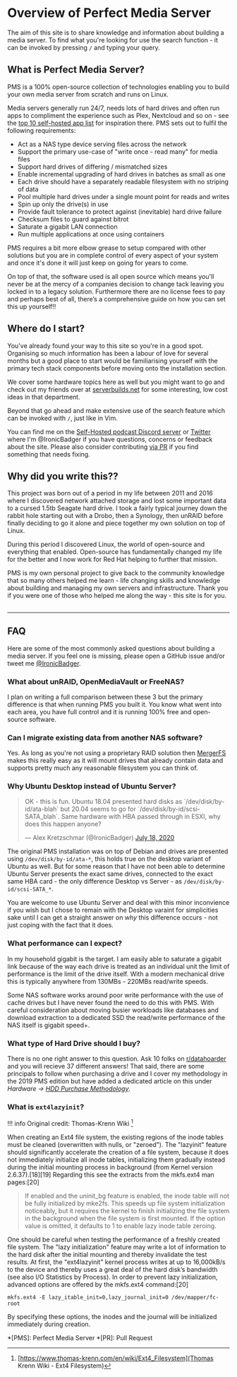 # Overview of Perfect Media Server

The aim of this site is to share knowledge and information about building a media server. To find what you're looking for use the search function - it can be invoked by pressing `/` and typing your query.

## What is Perfect Media Server?

PMS is a 100% open-source collection of technologies enabling you to build your own media server from scratch and runs on Linux.

Media servers generally run 24/7, needs lots of hard drives and often run apps to compliment the experience such as Plex, Nextcloud and so on - see the [top 10 self-hosted app list](../day-two/top10apps.md) for inspiration there. PMS sets out to fulfil the following requirements:

* Act as a NAS type device serving files across the network
* Support the primary use-case of "write once - read many" for media files
* Support hard drives of differing / mismatched sizes
* Enable incremental upgrading of hard drives in batches as small as one
* Each drive should have a separately readable filesystem with no striping of data
* Pool multiple hard drives under a single mount point for reads and writes
* Spin up only the drive(s) in use
* Provide fault tolerance to protect against (inevitable) hard drive failure
* Checksum files to guard against bitrot
* Saturate a gigabit LAN connection
* Run multiple applications at once using containers

PMS requires a bit more elbow grease to setup compared with other solutions but you are in complete control of every aspect of your system and once it's done it will just keep on going for years to come. 

On top of that, the software used is all open source which means you'll never be at the mercy of a companies decision to change tack leaving you locked in to a legacy solution. Furthermore there are no license fees to pay and perhaps best of all, there’s a comprehensive guide on how you can set this up yourself!!

## Where do I start?

You've already found your way to this site so you're in a good spot. Organising so much information has been a labour of love for several months but a good place to start would be familiarising yourself with the primary tech stack components before moving onto the installation section.

We cover some hardware topics here as well but you might want to go and check out my friends over at [serverbuilds.net](https://serverbuilds.net) for some interesting, low cost ideas in that department.

Beyond that go ahead and make extensive use of the search feature which can be invoked with `/`, just like in Vim.

You can find me on the [Self-Hosted podcast Discord server](https://discord.gg/efhGsp75dx) or [Twitter](https://twitter.com/ironicbadger) where I'm @IronicBadger if you have questions, concerns or feedback about the site. Please also consider contributing [via PR](https://github.com/IronicBadger/pms-wiki/) if you find something that needs fixing.

## Why did you write this??

This project was born out of a period in my life between 2011 and 2016 where I discovered network attached storage and lost some important data to a cursed 1.5tb Seagate hard drive. I took a fairly typical journey down the rabbit hole starting out with a Drobo, then a Synology, then unRAID before finally deciding to go it alone and piece together my own solution on top of Linux.

During this period I discovered Linux, the world of open-source and everything that enabled. Open-source has fundamentally changed my life for the better and I now work for Red Hat helping to further that mission. 

PMS is my own personal project to give back to the community knowledge that so many others helped me learn - life changing skills and knowledge about building and managing my own servers and infrastructure. Thank you if you were one of those who helped me along the way - this site is for you.
##
- - -

## FAQ

Here are some of the most commonly asked questions about building a media server. If you feel one is missing, please open a GitHub issue and/or tweet me [@IronicBadger](https://twitter.com/ironicbadger).

### What about unRAID, OpenMediaVault or FreeNAS?

I plan on writing a full comparison between these 3 but the primary difference is that when running PMS you built it. You know what went into each area, you have full control and it is running 100% free and open-source software.

### Can I migrate existing data from another NAS software?

Yes. As long as you're not using a proprietary RAID solution then [MergerFS](../tech-stack/mergerfs.md) makes this really easy as it will mount drives that already contain data and supports pretty much any reasonable filesystem you can think of.

### Why Ubuntu Desktop instead of Ubuntu Server?

<blockquote class="twitter-tweet"><p lang="en" dir="ltr">OK - this is fun. Ubuntu 18.04 presented hard disks as `/dev/disk/by-id/ata-blah` but 20.04 seems to go for `/dev/disk/by-id/scsi-SATA_blah`. Same hardware with HBA passed through in ESXI, why does this happen anyone?</p>&mdash; Alex Kretzschmar (@IronicBadger) <a href="https://twitter.com/IronicBadger/status/1284339126473564162?ref_src=twsrc%5Etfw">July 18, 2020</a></blockquote> <script async src="https://platform.twitter.com/widgets.js" charset="utf-8"></script>

The original PMS installation was on top of Debian and drives are presented using `/dev/disk/by-id/ata-*`, this holds true on the desktop variant of Ubuntu as well. But for some reason that I have not been able to determine Ubuntu Server presents the exact same drives, connected to the exact same HBA card - the only difference Desktop vs Server - as `/dev/disk/by-id/scsi-SATA_*`.

You are welcome to use Ubuntu Server and deal with this minor inconvience if you wish but I chose to remain with the Desktop varaint for simplicities sake until I can get a straight answer on *why* this difference occurs - not just coping with the fact that it does.

### What performance can I expect?

In my household gigabit is the target. I am easily able to saturate a gigabit link because of the way each drive is treated as an individual unit the limit of performance is the limit of the drive itself. With a modern mechanical drive this is typically anywhere from 130MBs - 220MBs read/write speeds.

Some NAS software works around poor write performance with the use of cache drives but I have never found the need to do this with PMS. With careful consideration about moving busier workloads like databases and download extraction to a dedicated SSD the read/write performance of the NAS itself is gigabit speed+.

### What type of Hard Drive should I buy?

There is no one right answer to this question. Ask 10 folks on [r/datahoarder](https://www.reddit.com/r/DataHoarder/) and you will recieve 37 different answers! That said, there are some principals to follow when purchasing a drive and I cover my methodology in the 2019 PMS edition but have added a dedicated article on this under *Hardware -> [HDD Purchase Methodology](../hardware/hdd-purchase-methodology.md)*.

### What is `ext4lazyinit`?

!!! info
    Original credit: Thomas-Krenn Wiki [^1]

When creating an Ext4 file system, the existing regions of the inode tables must be cleaned (overwritten with nulls, or "zeroed"). The "lazyinit" feature should significantly accelerate the creation of a file system, because it does not immediately initialize all inode tables, initializing them gradually instead during the initial mounting process in background (from Kernel version 2.6.37).[18][19] Regarding this see the extracts from the mkfs.ext4 man pages:[20]

> If enabled and the uninit_bg feature is enabled, the inode table will not be fully initialized by mke2fs. This speeds up file system initialization noticeably, but it requires the kernel to finish initializing the file system in the background when the file system is first mounted. If the option value is omitted, it defaults to 1 to enable lazy inode table zeroing.

One should be careful when testing the performance of a freshly created file system. The "lazy initialization" feature may write a lot of information to the hard disk after the initial mounting and thereby invalidate the test results. At first, the "ext4lazyinit" kernel process writes at up to 16,000kB/s to the device and thereby uses a great deal of the hard disk’s bandwidth (see also I/O Statistics by Process). In order to prevent lazy initialization, advanced options are offered by the mkfs.ext4 command:[20]

    mkfs.ext4 -E lazy_itable_init=0,lazy_journal_init=0 /dev/mapper/fc-root

By specifying these options, the inodes and the journal will be initialized immediately during creation.

[^1]: [https://www.thomas-krenn.com/en/wiki/Ext4_Filesystem](Thomas Krenn Wiki - Ext4 Filesystem)

*[PMS]: Perfect Media Server
*[PR]: Pull Request
